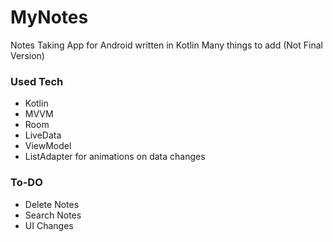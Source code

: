 # MyNotes

Notes Taking App for Android written in Kotlin
Many things to add (Not Final Version)

### Used Tech

  - Kotlin
  - MVVM
  - Room 
  - LiveData
  - ViewModel
  - ListAdapter for animations on data changes

### To-DO

  - Delete Notes
  - Search Notes
  - UI Changes
